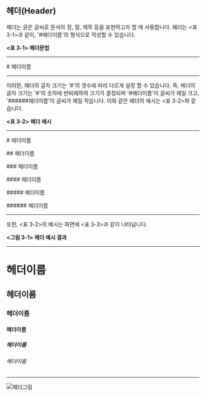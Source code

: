 ## 헤더(Header)

헤더는 굵은 글씨로 문서의 장, 절, 제목 등을 표현하고자 할 때 사용합니다. 헤더는 \<표 3-1\>과 같이, '\#헤더이름'의 형식으로 작성할 수 있습니다.


**&lt;표 3-1&gt; 헤더문법**

----------------------------------

\# 헤더이름

----------------------------------


이러한, 헤더의 글자 크기는 '\#'의 갯수에 따라 다르게 설정 할 수 있습니다. 즉, 헤더의 글자 크기는 '\#'의 숫자에 반비례하여 크기가 결정되며 '\#헤더이름'이 글씨가 제일 크고, '\#\#\#\#\#\#헤더이름'이 글씨가 제일 작습니다. 이와 같은 헤더의 예시는 &lt;표 3-2&gt;와 같습니다.

**&lt;표 3-2&gt; 헤더 예시**

----------------------------------

\# 헤더이름

\#\# 헤더이름

\#\#\# 헤더이름

\#\#\#\# 헤더이름

\#\#\#\#\# 헤더이름

\#\#\#\#\#\# 헤더이름

----------------------------------


또한, &lt;표 3-2&gt;의 예시는 화면에 &lt;표 3-3&gt;과 같이 나타납니다.


**&lt;그림 3-1&gt; 헤더 예시 결과**

----------------------------------

# 헤더이름

## 헤더이름

### 헤더이름

#### 헤더이름

##### 헤더이름

###### 헤더이름

----------------------------------


![헤더그림](https://github.com/drkdhong/mdmanual/assets/fig3-2.png "header")

